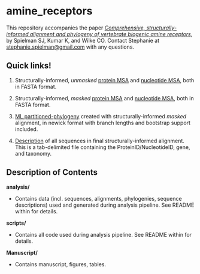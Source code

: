 amine_receptors
==============
This repository accompanies the paper [*Comprehensive, structurally-informed alignment and phylogeny of vertebrate biogenic amine receptors*](https://peerj.com/preprints/571/), by Spielman SJ, Kumar K, and Wilke CO. 
Contact Stephanie at stephanie.spielman@gmail.com with any questions.

## Quick links!
1. Structurally-informed, *unmasked* [protein MSA](./analysis/alignments/structural/protein_aln_struc.fasta) and [nucleotide MSA](./analysis/alignments/structural/nucleotide_aln_struc.fasta), both in FASTA format.
 
2. Structurally-informed, *masked* [protein MSA](./analysis/alignments/structural/protein_aln_struc_masked.fasta) and [nucleotide MSA](./analysis/alignments/structural/nucleotide_aln_struc_masked.fasta), both in FASTA format.

3. [ML partitioned-phylogeny](./analysis/phylogeny/RAxML_bipartitions.struc_masked_part) created with structurally-informed *masked* alignment, in newick format with branch lengths and bootstrap support included.

4. [Description](./analysis/sequence_descriptions.txt) of all sequences in final structurally-informed alignment. This is a tab-delimited file containing the ProteinID/NucleotideID, gene, and taxonomy.


## Description of Contents 
__analysis/__
 * Contains data (incl. sequences, alignments, phylogenies, sequence descriptions) used and generated during analysis pipeline. See README within for details.

__scripts/__
 * Contains all code used during analysis pipeline. See README within for details.

__Manuscript/__
 * Contains manuscript, figures, tables.

